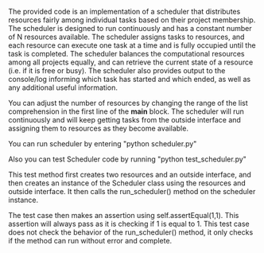 The provided code is an implementation of a scheduler that distributes resources fairly among individual tasks based on their project membership. The scheduler is designed to run continuously and has a constant number of N resources available. The scheduler assigns tasks to resources, and each resource can execute one task at a time and is fully occupied until the task is completed. The scheduler balances the computational resources among all projects equally, and can retrieve the current state of a resource (i.e. if it is free or busy). The scheduler also provides output to the console/log informing which task has started and which ended, as well as any additional useful information.

You can adjust the number of resources by changing the range of the list comprehension in the first line of the __main__ block. The scheduler will run continuously and will keep getting tasks from the outside interface and assigning them to resources as they become available.

You can run scheduler by entering "python scheduler.py"

Also you can test Scheduler code by running "python test_scheduler.py"

This test method first creates two resources and an outside interface, and then creates an instance of the Scheduler class using the resources and outside interface. It then calls the run_scheduler() method on the scheduler instance.

The test case then makes an assertion using self.assertEqual(1,1). This assertion will always pass as it is checking if 1 is equal to 1. This test case does not check the behavior of the run_scheduler() method, it only checks if the method can run without error and complete.


